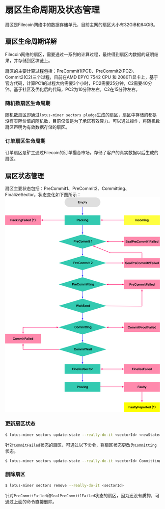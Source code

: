 # 扇区生命周期及状态管理

扇区是Filecoin网络中的数据存储单元，目前主网的扇区大小有32GiB和64GiB。

## 扇区生命周期详解
Filecoin网络的扇区，需要通过一系列的计算过程，最终得到扇区内数据的证明结果，并存储到区块链上。

扇区的主要计算过程包括：PreCommit1(PC1)、PreCommit2(PC2)、Commit2(C2)三个过程，目前在AMD EPYC 7542 CPU 和 2080Ti显卡上，基于官方代码，计算PC1的过程大约需要3个小时，PC2需要25分钟，C2需要40分钟。基于社区及优化后的代码，PC2为10分钟左右，C2在15分钟左右。

### 随机数扇区生命周期
随机数扇区即通过`lotus-miner sectors pledge`生成的扇区，扇区中存储的都是没有实际价值的随机数，目前仅仅是为了承诺有效算力。可以通过操作，将随机数扇区声明为有效数据存储的扇区。

### 订单扇区生命周期
订单扇区是矿工通过Filecoin的订单撮合市场，存储了客户的真实数据以后生成的扇区。

## 扇区状态管理
扇区主要状态包括：PreCommit1、PreCommit2、Committing、FinalizeSector，状态变化如下图所示：
![Distributed Miner](../images/sector-state.png)

### 更新扇区状态
```sh
$ lotus-miner sectors update-state --really-do-it <sectorId> <newState>
```
针对`CommitFailed`状态的扇区，可通过以下命令，将扇区状态更改为`Committing`状态。
```sh
$ lotus-miner sectors update-state --really-do-it <sectorId> Committing
```

### 删除扇区
```sh
$ lotus-miner sectors remove --really-do-it <sectorId>
```
针对`PreCommitFailed`和`SealPreCommit1Failed`状态的扇区，因为还没有质押，可通过上面的命令直接删除。
